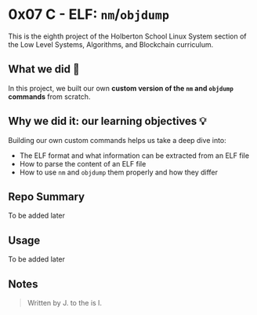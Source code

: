 # 0x07 C - ELF: `nm`/`objdump`

This is the eighth project of the Holberton School Linux System section of the Low Level Systems, Algorithms, and Blockchain curriculum.

## What we did 🤔

In this project, we built our own **custom version of the `nm` and `objdump` commands** from scratch.


## Why we did it: our learning objectives 💡 

Building our own custom commands helps us take a deep dive into:

* The ELF format and what information can be extracted from an ELF file
* How to parse the content of an ELF file
* How to use `nm` and `objdump` them properly and how they differ

## Repo Summary

To be added later

## Usage

To be added later

## Notes


> Written by J. to the is I.

